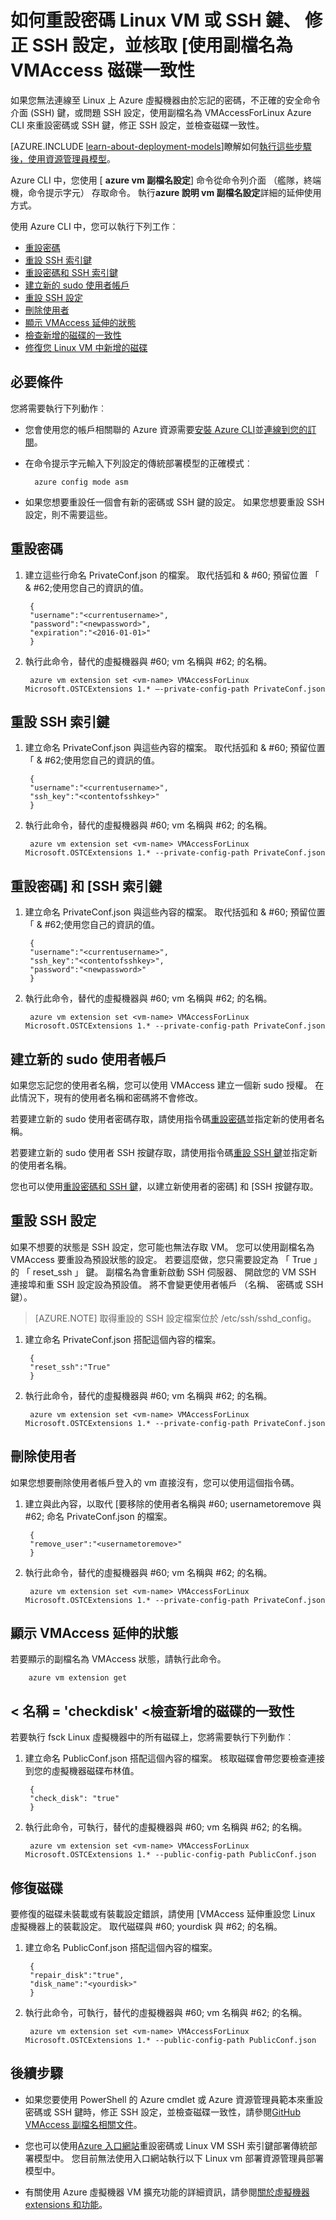 <properties
        pageTitle="重設 Linux VM 密碼和 CLI SSH 金鑰 |Microsoft Azure"
        description="如何重設 Linux VM 密碼或 SSH 鍵、 修正 SSH 設定，並檢查磁碟一致性使用副檔名為 VMAccess Azure 命令列介面 (CLI)"
        services="virtual-machines-linux"
        documentationCenter=""
        authors="cynthn"
        manager="timlt"
        editor=""
        tags="azure-service-management"/>

<tags
        ms.service="virtual-machines-linux"
        ms.workload="infrastructure-services"
        ms.tgt_pltfrm="vm-linux"
        ms.devlang="na"
        ms.topic="article"
        ms.date="06/14/2016"
        ms.author="cynthn"/>

# <a name="how-to-reset-a-linux-vm-password-or-ssh-key-fix-the-ssh-configuration-and-check-disk-consistency-using-the-vmaccess-extension"></a>如何重設密碼 Linux VM 或 SSH 鍵、 修正 SSH 設定，並核取 [使用副檔名為 VMAccess 磁碟一致性


如果您無法連線至 Linux 上 Azure 虛擬機器由於忘記的密碼，不正確的安全命令介面 (SSH) 鍵，或問題 SSH 設定，使用副檔名為 VMAccessForLinux Azure CLI 來重設密碼或 SSH 鍵，修正 SSH 設定，並檢查磁碟一致性。 

[AZURE.INCLUDE [learn-about-deployment-models](../../includes/learn-about-deployment-models-classic-include.md)]瞭解如何[執行這些步驟後，使用資源管理員模型](https://github.com/Azure/azure-linux-extensions/tree/master/VMAccess)。

Azure CLI 中，您使用 [ **azure vm 副檔名設定**] 命令從命令列介面 （艦隊，終端機，命令提示字元） 存取命令。 執行**azure 說明 vm 副檔名設定**詳細的延伸使用方式。

使用 Azure CLI 中，您可以執行下列工作︰

+ [重設密碼](#pwresetcli)
+ [重設 SSH 索引鍵](#sshkeyresetcli)
+ [重設密碼和 SSH 索引鍵](#resetbothcli)
+ [建立新的 sudo 使用者帳戶](#createnewsudocli)
+ [重設 SSH 設定](#sshconfigresetcli)
+ [刪除使用者](#deletecli)
+ [顯示 VMAccess 延伸的狀態](#statuscli)
+ [檢查新增的磁碟的一致性](#checkdisk)
+ [修復您 Linux VM 中新增的磁碟](#repairdisk)


## <a name="prerequisites"></a>必要條件

您將需要執行下列動作︰

- 您會使用您的帳戶相關聯的 Azure 資源需要[安裝 Azure CLI](../xplat-cli-install.md)並[連線到您的訂閱](../xplat-cli-connect.md)。
- 在命令提示字元輸入下列設定的傳統部署模型的正確模式︰
        
        azure config mode asm
        
- 如果您想要重設任一個會有新的密碼或 SSH 鍵的設定。 如果您想要重設 SSH 設定，則不需要這些。


## <a name="pwresetcli"></a>重設密碼

1. 建立這些行命名 PrivateConf.json 的檔案。 取代括弧和 & #60; 預留位置 「 & #62;使用您自己的資訊的值。

        {
        "username":"<currentusername>",
        "password":"<newpassword>",
        "expiration":"<2016-01-01>"
        }

2. 執行此命令，替代的虛擬機器與 #60; vm 名稱與 #62; 的名稱。

        azure vm extension set <vm-name> VMAccessForLinux Microsoft.OSTCExtensions 1.* –-private-config-path PrivateConf.json

## <a name="sshkeyresetcli"></a>重設 SSH 索引鍵

1. 建立命名 PrivateConf.json 與這些內容的檔案。 取代括弧和 & #60; 預留位置 「 & #62;使用您自己的資訊的值。

        {
        "username":"<currentusername>",
        "ssh_key":"<contentofsshkey>"
        }

2. 執行此命令，替代的虛擬機器與 #60; vm 名稱與 #62; 的名稱。

        azure vm extension set <vm-name> VMAccessForLinux Microsoft.OSTCExtensions 1.* --private-config-path PrivateConf.json

## <a name="resetbothcli"></a>重設密碼] 和 [SSH 索引鍵

1. 建立命名 PrivateConf.json 與這些內容的檔案。 取代括弧和 & #60; 預留位置 「 & #62;使用您自己的資訊的值。

        {
        "username":"<currentusername>",
        "ssh_key":"<contentofsshkey>",
        "password":"<newpassword>"
        }

2. 執行此命令，替代的虛擬機器與 #60; vm 名稱與 #62; 的名稱。

        azure vm extension set <vm-name> VMAccessForLinux Microsoft.OSTCExtensions 1.* --private-config-path PrivateConf.json

## <a name="createnewsudocli"></a>建立新的 sudo 使用者帳戶

如果您忘記您的使用者名稱，您可以使用 VMAccess 建立一個新 sudo 授權。 在此情況下，現有的使用者名稱和密碼將不會修改。

若要建立新的 sudo 使用者密碼存取，請使用指令碼[重設密碼](#pwresetcli)並指定新的使用者名稱。

若要建立新的 sudo 使用者 SSH 按鍵存取，請使用指令碼[重設 SSH 鍵](#sshkeyresetcli)並指定新的使用者名稱。

您也可以使用[重設密碼和 SSH 鍵](#resetbothcli)，以建立新使用者的密碼] 和 [SSH 按鍵存取。

## <a name="sshconfigresetcli"></a>重設 SSH 設定

如果不想要的狀態是 SSH 設定，您可能也無法存取 VM。 您可以使用副檔名為 VMAccess 要重設為預設狀態的設定。 若要這麼做，您只需要設定為 「 True 」 的 「 reset_ssh 」 鍵。 副檔名為會重新啟動 SSH 伺服器、 開啟您的 VM SSH 連接埠和重 SSH 設定設為預設值。 將不會變更使用者帳戶 （名稱、 密碼或 SSH 鍵）。

> [AZURE.NOTE] 取得重設的 SSH 設定檔案位於 /etc/ssh/sshd_config。

1. 建立命名 PrivateConf.json 搭配這個內容的檔案。

        {
        "reset_ssh":"True"
        }

2. 執行此命令，替代的虛擬機器與 #60; vm 名稱與 #62; 的名稱。 

        azure vm extension set <vm-name> VMAccessForLinux Microsoft.OSTCExtensions 1.* --private-config-path PrivateConf.json

## <a name="deletecli"></a>刪除使用者

如果您想要刪除使用者帳戶登入的 vm 直接沒有，您可以使用這個指令碼。

1. 建立與此內容，以取代 [要移除的使用者名稱與 #60; usernametoremove 與 #62; 命名 PrivateConf.json 的檔案。 

        {
        "remove_user":"<usernametoremove>"
        }

2. 執行此命令，替代的虛擬機器與 #60; vm 名稱與 #62; 的名稱。 

        azure vm extension set <vm-name> VMAccessForLinux Microsoft.OSTCExtensions 1.* --private-config-path PrivateConf.json

## <a name="statuscli"></a>顯示 VMAccess 延伸的狀態

若要顯示的副檔名為 VMAccess 狀態，請執行此命令。

        azure vm extension get

## <a name="a-namecheckdiskacheck-consistency-of-added-disks"></a>< 名稱 = 'checkdisk' <</a>檢查新增的磁碟的一致性

若要執行 fsck Linux 虛擬機器中的所有磁碟上，您將需要執行下列動作︰

1. 建立命名 PublicConf.json 搭配這個內容的檔案。 核取磁碟會帶您要檢查連接到您的虛擬機器磁碟布林值。 

        {   
        "check_disk": "true"
        }

2. 執行此命令，可執行，替代的虛擬機器與 #60; vm 名稱與 #62; 的名稱。

        azure vm extension set <vm-name> VMAccessForLinux Microsoft.OSTCExtensions 1.* --public-config-path PublicConf.json 

## <a name='repairdisk'></a>修復磁碟 

要修復的磁碟未裝載或有裝載設定錯誤，請使用 [VMAccess 延伸重設您 Linux 虛擬機器上的裝載設定。 取代磁碟與 #60; yourdisk 與 #62; 的名稱。

1. 建立命名 PublicConf.json 搭配這個內容的檔案。 

        {
        "repair_disk":"true",
        "disk_name":"<yourdisk>"
        }

2. 執行此命令，可執行，替代的虛擬機器與 #60; vm 名稱與 #62; 的名稱。

        azure vm extension set <vm-name> VMAccessForLinux Microsoft.OSTCExtensions 1.* --public-config-path PublicConf.json



## <a name="next-steps"></a>後續步驟

* 如果您要使用 PowerShell 的 Azure cmdlet 或 Azure 資源管理員範本來重設密碼或 SSH 鍵時，修正 SSH 設定，並檢查磁碟一致性，請參閱[GitHub VMAccess 副檔名相關文件](https://github.com/Azure/azure-linux-extensions/tree/master/VMAccess)。 

* 您也可以使用[Azure 入口網站](https://portal.azure.com)重設密碼或 Linux VM SSH 索引鍵部署傳統部署模型中。 您目前無法使用入口網站執行以下 Linux vm 部署資源管理員部署模型中。

* 有關使用 Azure 虛擬機器 VM 擴充功能的詳細資訊，請參閱[關於虛擬機器 extensions 和功能](virtual-machines-linux-extensions-features.md)。
